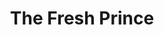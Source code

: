 ---
pid: mp3
title: The Fresh Prince
location_transcription: North Philly
coordinates: "[-75.154960165952, 39.99438311091]"
zipcode: '19145'
gen_neighborhood: South Philadelphia
neighborhood: Passyunk
outside_phl: 
age: '19'
age_range: 13-19
instagram: 
image_file_name: mp_3.jpg
proposal_transcription: 
topic: Person
topic_summary: 0, 0
type: Other No Form
keywords_other: 
credit: Dante Nottle
image_labels: The Fresh Prince of Bel-Air
twitter: 
facebook: 
permalink: "/monuments/mp3/"
layout: item-page
---